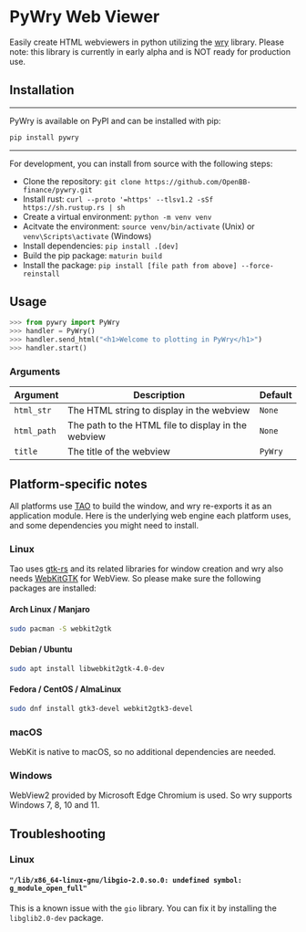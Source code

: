 # PyWry Web Viewer

Easily create HTML webviewers in python utilizing the [wry](https://github.com/tauri-apps/wry) library. Please note: this library is currently in early alpha and is NOT ready for production use.

## Installation

---------------------
PyWry is available on PyPI and can be installed with pip:

```bash
pip install pywry
```

---------------------
For development, you can install from source with the following steps:

- Clone the repository: `git clone https://github.com/OpenBB-finance/pywry.git`
- Install rust: `curl --proto '=https' --tlsv1.2 -sSf https://sh.rustup.rs | sh`
- Create a virtual environment: `python -m venv venv`
- Acitvate the environment: `source venv/bin/activate` (Unix) or `venv\Scripts\activate` (Windows)
- Install dependencies: `pip install .[dev]`
- Build the pip package: `maturin build`
- Install the package: `pip install [file path from above] --force-reinstall`

## Usage

```python
>>> from pywry import PyWry
>>> handler = PyWry()
>>> handler.send_html("<h1>Welcome to plotting in PyWry</h1>")
>>> handler.start()
```

### Arguments

| Argument | Description | Default |
| --- | --- | --- |
| `html_str` | The HTML string to display in the webview | `None` |
| `html_path` | The path to the HTML file to display in the webview | `None` |
| `title` | The title of the webview | `PyWry` |

## Platform-specific notes

All platforms use [TAO](https://github.com/tauri-apps/tao) to build the window, and wry re-exports it as an application module. Here is the underlying web engine each platform uses, and some dependencies you might need to install.

### Linux

Tao uses [gtk-rs](https://gtk-rs.org/) and its related libraries for window creation and wry also needs [WebKitGTK](https://webkitgtk.org/) for WebView. So please make sure the following packages are installed:

#### Arch Linux / Manjaro

```bash
sudo pacman -S webkit2gtk
```

#### Debian / Ubuntu

```bash
sudo apt install libwebkit2gtk-4.0-dev
```

#### Fedora / CentOS / AlmaLinux

```bash
sudo dnf install gtk3-devel webkit2gtk3-devel
```

### macOS

WebKit is native to macOS, so no additional dependencies are needed.

### Windows

WebView2 provided by Microsoft Edge Chromium is used. So wry supports Windows 7, 8, 10 and 11.


## Troubleshooting

### Linux

#### `"/lib/x86_64-linux-gnu/libgio-2.0.so.0: undefined symbol: g_module_open_full"`

This is a known issue with the `gio` library. You can fix it by installing the `libglib2.0-dev` package.
